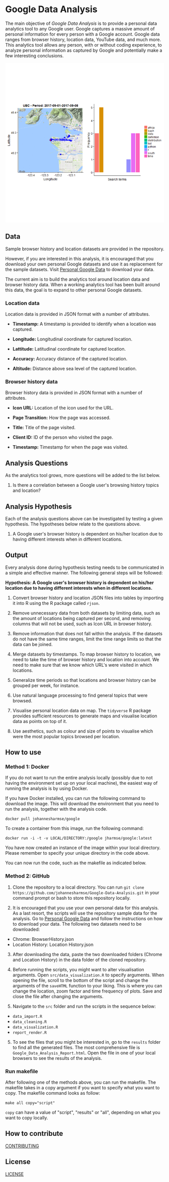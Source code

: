 # Google Data Analysis

The main objective of *Google Data Analysis* is to provide a personal data analytics tool to any Google user. Google captures a massive amount of personal information for every person with a Google account. Google data ranges from browser history, location data, YouTube data, and much more. This analytics tool allows any person, with or without coding experience, to analyze personal information as captured by Google and potentially make a few interesting conclusions.

![worldmap](additional/images/UBC.gif)

## Data

Sample browser history and location datasets are provided in the repository.

However, if you are interested in this analysis, it is encouraged that you download your own personal Google datasets and use it as replacement for the sample datasets. Visit [Personal Google Data](https://takeout.google.com/settings/takeout) to download your data.

The current aim is to build the analytics tool around location data and browser history data. When a working analytics tool has been built around this data, the goal is to expand to other personal Google datasets.

### Location data

Location data is provided in JSON format with a number of attributes.

* **Timestamp:** A timestamp is provided to identify when a location was captured.

* **Longitude:** Longitudinal coordinate for captured location.

* **Lattitude:** Latitudinal coordinate for captured location.

* **Accuracy:** Accuracy distance of the captured location.

* **Altitude:** Distance above sea level of the captured location.

### Browser history data  

Browser history data is provided in JSON format with a number of attributes.

* **Icon URL:** Location of the icon used for the URL.

* **Page Transition:** How the page was accessed.

* **Title:** Title of the page visited.

* **Client ID:** ID of the person who visited the page.

* **Timestamp:** Timestamp for when the page was visited.

## Analysis Questions

As the analytics tool grows, more questions will be added to the list below.

1. Is there a correlation between a Google user's browsing history topics and location?

## Analysis Hypothesis

Each of the analysis questions above can be investigated by testing a given hypothesis. The hypotheses below relate to the questions above.

1. A Google user's browser history is dependent on his/her location due to having different interests when in different locations.

## Output

Every analysis done during hypothesis testing needs to be communicated in a simple and effective manner. The following general steps will be followed:

**Hypothesis: A Google user's browser history is dependent on his/her location due to having different interests when in different locations.**

1. Convert browser history and location JSON files into tables by importing it into R using the R package called `rjson`.

2. Remove unnecessary data from both datasets by limiting data, such as the amount of locations being captured per second, and removing columns that will not be used, such as Icon URL in browser history.

3. Remove information that does not fall within the analysis. If the datasets do not have the same time ranges, limit the time range limits so that the data can be joined.

4. Merge datasets by timestamps. To map browser history to location, we need to take the time of browser history and location into account. We need to make sure that we know which URL's were visited in which locations.

5. Generalize time periods so that locations and browser history can be grouped per week, for instance.

6. Use natural language processing to find general topics that were browsed.

6. Visualise personal location data on map. The `tidyverse` R package provides sufficient resources to generate maps and visualise location data as points on top of it.

7. Use aesthetics, such as colour and size of points to visualise which were the most popular topics browsed per location.

## How to use

### Method 1: Docker

If you do not want to run the entire analysis locally (possibly due to not having the environment set up on your local machine), the easiest way of running the analysis is by using Docker.

If you have Docker installed, you can run the following command to download the image. This will download the environment that you need to run the analysis, together with the analysis code.

```
docker pull johannesharmse/google
```

To create a container from this image, run the following command:

```
docker run -i -t -v LOCAL/DIRECTORY:/google jharmse/google:latest
```

You have now created an instance of the image within your local directory. Please remember to specify your unique directory in the code above.

You can now run the code, such as the makefile as indicated below.

### Method 2: GitHub

1. Clone the repository to a local directory. You can run `git clone https://github.com/johannesharmse/Google-Data-Analysis.git` in your command prompt or bash to store this repository locally.

2. It is encouraged that you use your own personal data for this analysis. As a last resort, the scripts will use the repository sample data for the analysis. Go to [Personal Google Data](https://takeout.google.com/settings/takeout) and follow the instructions on how to download your data. The following two datasets need to be downloaded:

  * Chrome: BrowserHistory.json
  * Location History: Location History.json

3. After downloading the data, paste the two downloaded folders (Chrome and Location History) in the data folder of the cloned repository.

4. Before running the scripts, you might want to alter visualisation arguments. Open `src/data_visualization.R` to specify arguments. When opening the file, scroll to the bottom of the script and change the arguments of the `saveHTML` function to your liking. This is where you can change the location, zoom factor and time frequency of plots. Save and close the file after changing the arguments.

4. Navigate to the `src` folder and run the scripts in the sequence below:

  - `data_import.R`
  - `data_cleaning.R`
  - `data_visualization.R`
  - `report_render.R`

5. To see the files that you might be interested in, go to the `results` folder to find all the generated files. The most comprehensive file is `Google_Data_Analysis_Report.html`. Open the file in one of your local browsers to see the results of the analysis.

### Run makefile

After following one of the methods above, you can run the makefile. The makefile takes in a copy argument if you want to specify what you want to copy. The makefile command looks as follow:

```
make all copy="script"
```

`copy` can have a value of "script", "results" or "all", depending on what you want to copy locally.

## How to contribute

[CONTRIBUTING](https://github.com/johannesharmse/Google-Data-Analysis/blob/master/CONTRIBUTING.md)

## License

[LICENSE](https://github.com/johannesharmse/Google-Data-Analysis/blob/master/LICENSE.md)
